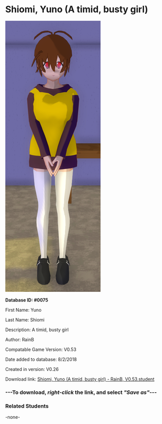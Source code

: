 # Shiomi, Yuno (A timid, busty girl)

<img src="../../Files/Images/Shiomi, Yuno (A timid, busty girl).png" title="Shiomi, Yuno (A timid, busty girl) - RainB, V0.53">

**Database ID: #0075**

First Name: Yuno

Last Name: Shiomi

Description: A timid, busty girl

Author: RainB

Compatable Game Version: V0.53

Date added to database: 8/2/2018

Created in version: V0.26

Download link: <a href="https://raw.githubusercontent.com/Arbiter1223/Daigaku-Gurashi-Custom-Students/master/Files/Student%20Files/Shiomi%2C%20Yuno%20(A%20timid%2C%20busty%20girl)%20-%20RainB%2C%20V0.53.student">Shiomi, Yuno (A timid, busty girl) - RainB, V0.53.student</a>

### ---**To download, _right-click_ the link, and select _"Save as"_**---

### Related Students

-none-
